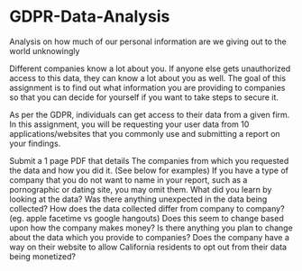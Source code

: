 # GDPR-Data-Analysis
Analysis on how much of our personal information are we giving out to the world unknowingly

Different companies know a lot about you.  If anyone else gets unauthorized access to this data, they can know a lot about you as well.  The goal of this assignment is to find out what information you are providing to companies so that you can decide for yourself if you want to take steps to secure it.  

As per the GDPR, individuals can get access to their data from a given firm.  In this assignment, you will be requesting your user data from 10 applications/websites that you commonly use and submitting a report on your findings.  

Submit a 1 page PDF that details 
The companies from which you requested the data and how you did it.  (See below for examples)  If you have a type of company that you do not want to name in your report, such as a pornographic or dating site, you may omit them.
What did you learn by looking at the data? Was there anything unexpected in the data being collected? 
How does the data collected differ from company to company? (eg. apple facetime vs google hangouts)  Does this seem to change based upon how the company makes money?
Is there anything you plan to change about the data which you provide to companies?
Does the company have a way on their website to allow California residents to opt out from their data being monetized?  
